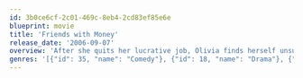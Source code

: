 ```yaml
---
id: 3b0ce6cf-2c01-469c-8eb4-2cd83ef85e6e
blueprint: movie
title: 'Friends with Money'
release_date: '2006-09-07'
overview: 'After she quits her lucrative job, Olivia finds herself unsure about her future and her relationships with her successful and wealthy friends.'
genres: '[{"id": 35, "name": "Comedy"}, {"id": 18, "name": "Drama"}, {"id": 10749, "name": "Romance"}]'
---
```

